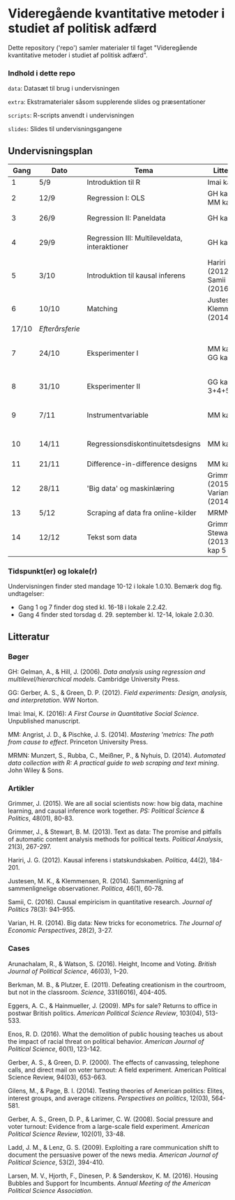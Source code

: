 # Videregående kvantitative metoder i studiet af politisk adfærd

Dette repository ('repo') samler materialer til faget "Videregående kvantitative metoder i studiet af politisk adfærd".

### Indhold i dette repo

`data`: Datasæt til brug i undervisningen

`extra`: Ekstramaterialer såsom supplerende slides og præsentationer

`scripts`: R-scripts anvendt i undervisningen

`slides`: Slides til undervisningsgangene

## Undervisningsplan

Gang | Dato | Tema | Litteratur | Case
---|---|---|---|---
1 | 5/9 | Introduktion til R | Imai kap 1 |
2 | 12/9 | Regression I: OLS | GH kap 3, MM kap 2 | Gilens & Page (2014)
3 | 26/9 | Regression II: Paneldata | GH kap 11 | Larsen et al. (2016)
4 | 29/9 | Regression III: Multileveldata, interaktioner | GH kap 12 | Berkman & Plutzer (2011)
5 | 3/10 | Introduktion til kausal inferens | Hariri (2012), Samii (2016) |
6 | 10/10 | Matching | Justesen & Klemmensen (2014) | Ladd & Lenz (2009)
  | 17/10 | *Efterårsferie* | |
7 | 24/10 | Eksperimenter I | MM kap 1, GG kap 1+2 | Gerber, Green & Larimer (2008)
8 | 31/10 | Eksperimenter II | GG kap 3+4+5 | Gerber & Green (2000)
9 | 7/11 | Instrumentvariable | MM kap 3 | Arunachalam & Watson (2016)
10 | 14/11 | Regressionsdiskontinuitetsdesigns | MM kap 4 | Eggers & Hainmueller (2009)
11 | 21/11 | Difference-in-difference designs | MM kap 5 | Enos (2016)
12 | 28/11 | 'Big data' og maskinlæring | Grimmer (2015), Varian (2014) |
13 | 5/12 | Scraping af data fra online-kilder | MRMN kap 9 |
14 | 12/12 | Tekst som data | Grimmer & Stewart (2013), Imai kap 5 |

<!-- 3 | 19/9 | Regression II: Binære data | GH kap 5 | -->

### Tidspunkt(er) og lokale(r)

Undervisningen finder sted mandage 10-12 i lokale 1.0.10. Bemærk dog flg. undtagelser:

- Gang 1 og 7 finder dog sted kl. 16-18 i lokale 2.2.42.
- Gang 4 finder sted torsdag d. 29. september kl. 12-14, lokale 2.0.30.

## Litteratur

### Bøger

GH: Gelman, A., & Hill, J. (2006). *Data analysis using regression and multilevel/hierarchical models*. Cambridge University Press.

GG: Gerber, A. S., & Green, D. P. (2012). *Field experiments: Design, analysis, and interpretation*. WW Norton.

Imai: Imai, K. (2016): *A First Course in Quantitative Social Science*. Unpublished manuscript.

MM: Angrist, J. D., & Pischke, J. S. (2014). *Mastering 'metrics: The path from cause to effect*. Princeton University Press.

MRMN: Munzert, S., Rubba, C., Meißner, P., & Nyhuis, D. (2014). *Automated data collection with R: A practical guide to web scraping and text mining*. John Wiley & Sons.

### Artikler

Grimmer, J. (2015). We are all social scientists now: how big data, machine learning, and causal inference work together. *PS: Political Science & Politics*, 48(01), 80-83.

Grimmer, J., & Stewart, B. M. (2013). Text as data: The promise and pitfalls of automatic content analysis methods for political texts. *Political Analysis*, 21(3), 267-297.

Hariri, J. G. (2012). Kausal inferens i statskundskaben. *Politica*, 44(2), 184-201.

Justesen, M. K., & Klemmensen, R. (2014). Sammenligning af sammenlignelige observationer. *Politica*, 46(1), 60-78.

Samii, C. (2016). Causal empiricism in quantitative research. *Journal of Politics* 78(3): 941–955.

Varian, H. R. (2014). Big data: New tricks for econometrics. *The Journal of Economic Perspectives*, 28(2), 3-27.

### Cases

Arunachalam, R., & Watson, S. (2016). Height, Income and Voting. *British Journal of Political Science*, 46(03), 1–20.

Berkman, M. B., & Plutzer, E. (2011). Defeating creationism in the courtroom, but not in the classroom. *Science*, 331(6016), 404-405.

<!-- Bond, R. M., Fariss, C. J., Jones, J. J., Kramer, A. D., Marlow, C., Settle, J. E., & Fowler, J. H. (2012). A 61-million-person experiment in social influence and political mobilization. *Nature*, 489(7415), 295-298. -->

<!-- Dinesen, P. T., & Sønderskov, K. M. (2012). Trust in a time of increasing diversity: On the relationship between ethnic heterogeneity and social trust in Denmark from 1979 until today. *Scandinavian Political Studies*, 35(4), 273-294. -->

Eggers, A. C., & Hainmueller, J. (2009). MPs for sale? Returns to office in postwar British politics. *American Political Science Review*, 103(04), 513-533.

Enos, R. D. (2016). What the demolition of public housing teaches us about the impact of racial threat on political behavior. *American Journal of Political Science*, 60(1), 123-142.

Gerber, A. S., & Green, D. P. (2000). The effects of canvassing, telephone calls, and direct mail on voter turnout: A field experiment. American Political Science Review, 94(03), 653-663.

Gilens, M., & Page, B. I. (2014). Testing theories of American politics: Elites, interest groups, and average citizens. *Perspectives on politics*, 12(03), 564-581.

Gerber, A. S., Green, D. P., & Larimer, C. W. (2008). Social pressure and voter turnout: Evidence from a large-scale field experiment. *American Political Science Review*, 102(01), 33-48. 

Ladd, J. M., & Lenz, G. S. (2009). Exploiting a rare communication shift to document the persuasive power of the news media. *American Journal of Political Science*, 53(2), 394-410.

Larsen, M. V., Hjorth, F., Dinesen, P. & Sønderskov, K. M. (2016). Housing Bubbles and Support for Incumbents. *Annual Meeting of the American Political Science Association*.
